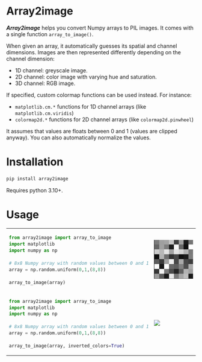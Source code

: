 # Array2image

***Array2image*** helps you convert Numpy arrays to PIL images. It comes with a single function `array_to_image()`.

When given an array, it automatically guesses its spatial and channel dimensions. Images are then represented differently depending on the channel dimension:
* 1D channel: greyscale image.
* 2D channel: color image with varying hue and saturation.
* 3D channel: RGB image.

If specified, custom colormap functions can be used instead. For instance:
* `matplotlib.cm.*` functions for 1D channel arrays (like `matplotlib.cm.viridis`)
* `colormap2d.*` functions for 2D channel arrays (like `colormap2d.pinwheel`)

It assumes that values are floats between 0 and 1 (values are clipped anyway). You can also automatically normalize the values.

# Installation

```bash
pip install array2image
```

Requires python 3.10+.

# Usage

<table>
<tr>
<td>

```python
from array2image import array_to_image
import matplotlib
import numpy as np

# 8x8 Numpy array with random values between 0 and 1
array = np.random.uniform(0,1,(8,8))

array_to_image(array)
```

</td>
<td> 
<img src="https://github.com/mthiboust/array2image/blob/ec7b667c2048a8b85500beeb86442589dee8167a/docs/default.png">
</td>
</tr>

<tr>
<td>

```python
from array2image import array_to_image
import matplotlib
import numpy as np

# 8x8 Numpy array with random values between 0 and 1
array = np.random.uniform(0,1,(8,8))

array_to_image(array, inverted_colors=True)
```

</td>
<td> 
<img src="https://raw.githubusercontent.com/mthiboust/colormap2d/dev/docs/inverted.png">
</td>
</tr>

</table>



